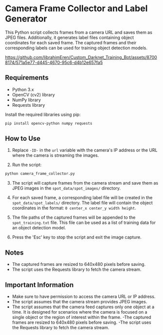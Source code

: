 # Camera Frame Collector and Label Generator

This Python script collects frames from a camera URL and saves them as JPEG files. Additionally, it generates label files containing object coordinates for each saved frame. The captured frames and their corresponding labels can be used for training object detection models.



https://github.com/IibrahimEren/Custom_Darknet_Training_Bot/assets/87008174/571a5e77-d445-4670-95c6-d4b12e657fa5



## Requirements

- Python 3.x
- OpenCV (cv2) library
- NumPy library
- Requests library

Install the required libraries using pip:

```bash
pip install opencv-python numpy requests
```

## How to Use

1. Replace `-ID-` in the `url` variable with the camera's IP address or the URL where the camera is streaming the images.

2. Run the script:

```bash
python camera_frame_collector.py
```

3. The script will capture frames from the camera stream and save them as JPEG images in the `spot_data/spot_images/` directory.

4. For each saved frame, a corresponding label file will be created in the `spot_data/spot_labels/` directory. The label file will contain the object coordinates in the format: `0 center_x center_y width height`.

5. The file paths of the captured frames will be appended to the `spot_training.txt` file. This file can be used as a list of training data for an object detection model.

6. Press the 'Esc' key to stop the script and exit the image capture.

## Notes

- The captured frames are resized to 640x480 pixels before saving.
- The script uses the Requests library to fetch the camera stream.

## Important Information

- Make sure to have permission to access the camera URL or IP address.
- The script assumes that the camera stream provides JPEG images.
- The script assumes that the camera feed captures only one object at a time. It is designed for scenarios where the camera is focused on a single object or the region of interest within the frame.
-The captured frames are resized to 640x480 pixels before saving.
-The script uses the Requests library to fetch the camera stream.
